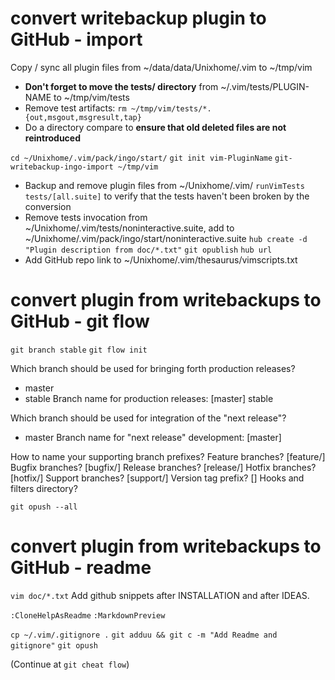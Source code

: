 # convert writebackup plugin to GitHub - import

Copy / sync all plugin files from ~/data/data/Unixhome/.vim to ~/tmp/vim
- **Don't forget to move the tests/ directory** from ~/.vim/tests/PLUGIN-NAME to ~/tmp/vim/tests
- Remove test artifacts:
`rm ~/tmp/vim/tests/*.{out,msgout,msgresult,tap}`
- Do a directory compare to **ensure that old deleted files are not reintroduced**

`cd ~/Unixhome/.vim/pack/ingo/start/`
`git init vim-PluginName`
`git-writebackup-ingo-import ~/tmp/vim`
- Backup and remove plugin files from ~/Unixhome/.vim/
`runVimTests tests/[all.suite]` to verify that the tests haven't been broken by the conversion
- Remove tests invocation from ~/Unixhome/.vim/tests/noninteractive.suite, add to ~/Unixhome/.vim/pack/ingo/start/noninteractive.suite
`hub create -d "Plugin description from doc/*.txt"`
`git opublish`
`hub url`
- Add GitHub repo link to ~/Unixhome/.vim/thesaurus/vimscripts.txt

# convert plugin from writebackups to GitHub - git flow

`git branch stable`
`git flow init`

Which branch should be used for bringing forth production releases?
   - master
   - stable
Branch name for production releases: [master] stable

Which branch should be used for integration of the "next release"?
   - master
Branch name for "next release" development: [master]

How to name your supporting branch prefixes?
Feature branches? [feature/]
Bugfix branches? [bugfix/]
Release branches? [release/]
Hotfix branches? [hotfix/]
Support branches? [support/]
Version tag prefix? []
Hooks and filters directory?

`git opush --all`

# convert plugin from writebackups to GitHub - readme

`vim doc/*.txt`
Add github snippets after INSTALLATION and after IDEAS.

`:CloneHelpAsReadme`
`:MarkdownPreview`

`cp ~/.vim/.gitignore .`
`git adduu && git c -m "Add Readme and gitignore"`
`git opush`

(Continue at `git cheat flow`)
